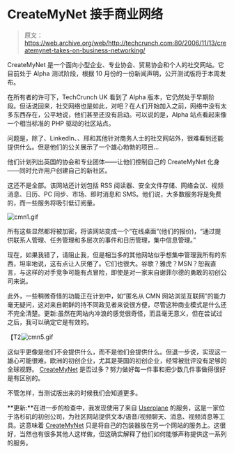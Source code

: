 # CreateMyNet 接手商业网络

> 原文：<https://web.archive.org/web/http://techcrunch.com:80/2006/11/13/createmynet-takes-on-business-networking/>

CreateMyNet 是一个面向小型企业、专业协会、贸易协会和个人的社交网站。它目前处于 Alpha 测试阶段，根据 10 月份的一份新闻声明，公开测试版将于本周发布。

在所有者的许可下，TechCrunch UK 看到了 Alpha 版本，它仍然处于早期阶段。但话说回来，社交网络也是如此，对吧？在人们开始加入之前，网络中没有太多东西存在，公平地说，他们甚至还没有启动。可以说的是，Alpha 站点看起来像一个相当标准的 PHP 驱动的社区站点。

问题是，除了、LinkedIn、、邢和其他针对商务人士的社交网站外，很难看到还能提供什么。但是他们的公关展示了一个雄心勃勃的项目…

他们计划列出英国的协会和专业团体——让他们控制自己的 CreateMyNet 化身——同时允许用户创建自己的新社区。

这还不是全部。该网站还计划包括 RSS 阅读器、安全文件存储、网络会议、视频消息、日历、PC 同步、市场、即时消息和 SMS。他们说，大多数服务将是免费的，而一些服务将吸引低订阅量。

![cmn1.gif](img/10937bc2eb87260ff5f564a166171f60.png)

所有这些显然都将被加密，将该网站变成一个“在线桌面”(他们的报价)，“通过提供联系人管理、任务管理和多层次的事件和日历管理，集中信息管理。”

现在，如果我错了，请阻止我，但是相当多的其他网站似乎想集中管理我所有的东西，坦率地说，这有点让人厌倦了。它们也很大。谷歌？雅虎？MSN？恕我直言，与这样的对手竞争可能有点冒险，即使是对一家来自谢菲尔德的勇敢的初创公司来说。

此外，一些稍微奇怪的功能正在计划中，如“匿名从 CMN 网站浏览互联网”的能力毫无疑问，这对来自朝鲜的持不同政见者来说很方便，尽管这种商业模式是什么还不完全清楚。更新:虽然在网站内冲浪的感觉很奇怪，而且毫无意义，但在尝试过之后，我可以确定它是有效的。

【T2![cmn5.gif](img/c5458a81cdeacc2c2d620da23e80d336.png)

这似乎更像是他们不会提供什么，而不是他们会提供什么。但退一步说，实现这一雄心可能很难。欧洲的初创企业，尤其是英国的初创企业，经常被批评没有足够的全球视野。 [CreateMyNet](https://web.archive.org/web/20201124100433/http://www.createmynet.com/) 是否过多？努力做好每一件事和把少数几件事做得很好是有区别的。

不管怎样，当测试版出来的时候我们会知道更多。

**更新:**在进一步的检查中，我发现使用了来自 [Userplane](https://web.archive.org/web/20201124100433/http://www.userplane.com/) 的服务，这是一家位于洛杉矶的初创公司，为社区网站提供文本/语音/视频聊天、消息、视频消息等工具。这意味着 [CreateMyNet](https://web.archive.org/web/20201124100433/http://www.createmynet.com/) 只是将自己的包装器放在另一个网站的服务上。这很好，当然也有很多其他人这样做，但这确实解释了他们如何能够声称提供这一系列的服务。